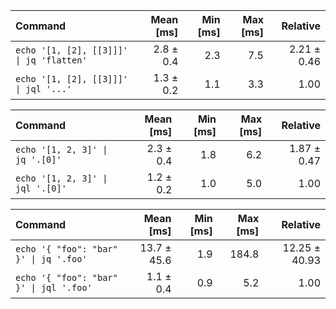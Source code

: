 | Command | Mean [ms] | Min [ms] | Max [ms] | Relative |
|:---|---:|---:|---:|---:|
| `echo '[1, [2], [[3]]]' \| jq 'flatten'` | 2.8 ± 0.4 | 2.3 | 7.5 | 2.21 ± 0.46 |
| `echo '[1, [2], [[3]]]' \| jql '...'` | 1.3 ± 0.2 | 1.1 | 3.3 | 1.00 |

| Command | Mean [ms] | Min [ms] | Max [ms] | Relative |
|:---|---:|---:|---:|---:|
| `echo '[1, 2, 3]' \| jq '.[0]'` | 2.3 ± 0.4 | 1.8 | 6.2 | 1.87 ± 0.47 |
| `echo '[1, 2, 3]' \| jql '.[0]'` | 1.2 ± 0.2 | 1.0 | 5.0 | 1.00 |

| Command | Mean [ms] | Min [ms] | Max [ms] | Relative |
|:---|---:|---:|---:|---:|
| `echo '{ "foo": "bar" }' \| jq '.foo'` | 13.7 ± 45.6 | 1.9 | 184.8 | 12.25 ± 40.93 |
| `echo '{ "foo": "bar" }' \| jql '.foo'` | 1.1 ± 0.4 | 0.9 | 5.2 | 1.00 |

